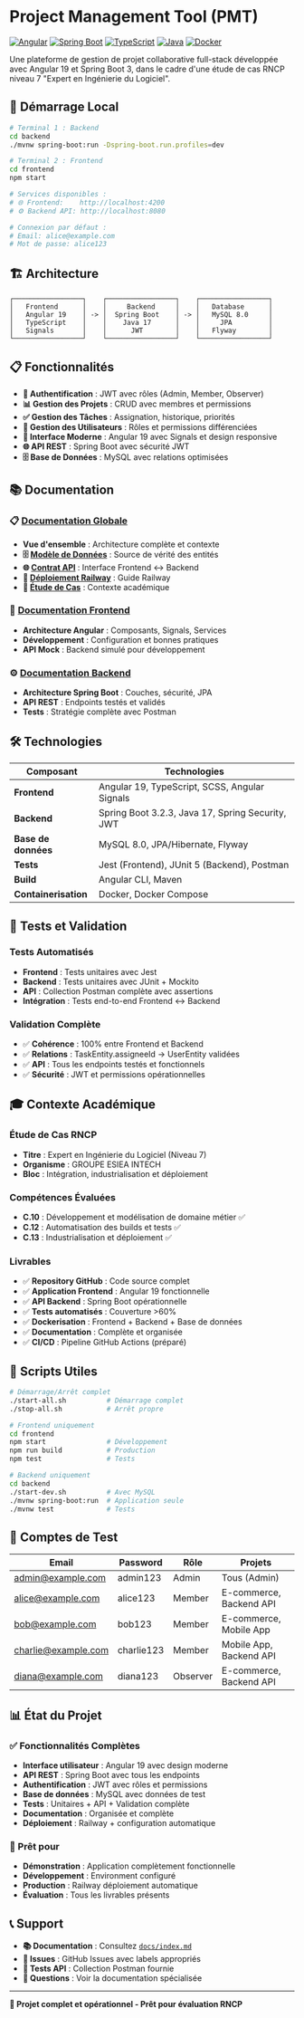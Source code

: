# Project Management Tool (PMT)

[![Angular](https://img.shields.io/badge/Angular-19.2.5-red.svg)](https://angular.io/)
[![Spring Boot](https://img.shields.io/badge/Spring%20Boot-3.2.3-brightgreen.svg)](https://spring.io/projects/spring-boot)
[![TypeScript](https://img.shields.io/badge/TypeScript-5.5.2-blue.svg)](https://www.typescriptlang.org/)
[![Java](https://img.shields.io/badge/Java-17-orange.svg)](https://openjdk.java.net/)
[![Docker](https://img.shields.io/badge/Docker-Ready-2496ED.svg)](https://www.docker.com/)

Une plateforme de gestion de projet collaborative full-stack développée avec Angular 19 et Spring Boot 3, dans le cadre d'une étude de cas RNCP niveau 7 "Expert en Ingénierie du Logiciel".

## 🚀 Démarrage Local

```bash
# Terminal 1 : Backend
cd backend
./mvnw spring-boot:run -Dspring-boot.run.profiles=dev

# Terminal 2 : Frontend  
cd frontend
npm start

# Services disponibles :
# 🌐 Frontend:    http://localhost:4200
# ⚙️ Backend API: http://localhost:8080

# Connexion par défaut :
# Email: alice@example.com
# Mot de passe: alice123
```

## 🏗️ Architecture

```
┌─────────────────┐    ┌─────────────────┐    ┌─────────────────┐
│   Frontend      │    │     Backend     │    │   Database      │
│   Angular 19    │ -> │  Spring Boot    │ -> │   MySQL 8.0     │
│   TypeScript    │    │    Java 17      │    │     JPA         │
│   Signals       │    │      JWT        │    │   Flyway        │
└─────────────────┘    └─────────────────┘    └─────────────────┘
```

## 📋 Fonctionnalités

- **🔐 Authentification** : JWT avec rôles (Admin, Member, Observer)
- **📊 Gestion des Projets** : CRUD avec membres et permissions
- **✅ Gestion des Tâches** : Assignation, historique, priorités
- **👥 Gestion des Utilisateurs** : Rôles et permissions différenciées
- **📱 Interface Moderne** : Angular 19 avec Signals et design responsive
- **🌐 API REST** : Spring Boot avec sécurité JWT
- **🗄️ Base de Données** : MySQL avec relations optimisées

## 📚 Documentation

### 📋 [Documentation Globale](docs/index.md)
- **Vue d'ensemble** : Architecture complète et contexte
- **🗄️ [Modèle de Données](docs/data-model.md)** : Source de vérité des entités
- **🌐 [Contrat API](docs/api-contract.md)** : Interface Frontend ↔ Backend
- **🚀 [Déploiement Railway](docs/deployment.md)** : Guide Railway
- **📝 [Étude de Cas](docs/Enonce_Etude_de_cas_PMT.md)** : Contexte académique

### 🎨 [Documentation Frontend](frontend/docs/index.md)
- **Architecture Angular** : Composants, Signals, Services
- **Développement** : Configuration et bonnes pratiques
- **API Mock** : Backend simulé pour développement

### ⚙️ [Documentation Backend](backend/docs/index.md)
- **Architecture Spring Boot** : Couches, sécurité, JPA
- **API REST** : Endpoints testés et validés
- **Tests** : Stratégie complète avec Postman

## 🛠️ Technologies

| Composant | Technologies |
|-----------|--------------|
| **Frontend** | Angular 19, TypeScript, SCSS, Angular Signals |
| **Backend** | Spring Boot 3.2.3, Java 17, Spring Security, JWT |
| **Base de données** | MySQL 8.0, JPA/Hibernate, Flyway |
| **Tests** | Jest (Frontend), JUnit 5 (Backend), Postman |
| **Build** | Angular CLI, Maven |
| **Containerisation** | Docker, Docker Compose |

## 🧪 Tests et Validation

### Tests Automatisés
- **Frontend** : Tests unitaires avec Jest
- **Backend** : Tests unitaires avec JUnit + Mockito
- **API** : Collection Postman complète avec assertions
- **Intégration** : Tests end-to-end Frontend ↔ Backend

### Validation Complète
- ✅ **Cohérence** : 100% entre Frontend et Backend
- ✅ **Relations** : TaskEntity.assigneeId → UserEntity validées
- ✅ **API** : Tous les endpoints testés et fonctionnels
- ✅ **Sécurité** : JWT et permissions opérationnelles

## 🎓 Contexte Académique

### Étude de Cas RNCP
- **Titre** : Expert en Ingénierie du Logiciel (Niveau 7)
- **Organisme** : GROUPE ESIEA INTECH
- **Bloc** : Intégration, industrialisation et déploiement

### Compétences Évaluées
- **C.10** : Développement et modélisation de domaine métier ✅
- **C.12** : Automatisation des builds et tests ✅
- **C.13** : Industrialisation et déploiement ✅

### Livrables
- ✅ **Repository GitHub** : Code source complet
- ✅ **Application Frontend** : Angular 19 fonctionnelle
- ✅ **API Backend** : Spring Boot opérationnelle
- ✅ **Tests automatisés** : Couverture >60%
- ✅ **Dockerisation** : Frontend + Backend + Base de données
- ✅ **Documentation** : Complète et organisée
- ✅ **CI/CD** : Pipeline GitHub Actions (préparé)

## 🔧 Scripts Utiles

```bash
# Démarrage/Arrêt complet
./start-all.sh          # Démarrage complet
./stop-all.sh           # Arrêt propre

# Frontend uniquement
cd frontend
npm start               # Développement
npm run build           # Production
npm test                # Tests

# Backend uniquement  
cd backend
./start-dev.sh          # Avec MySQL
./mvnw spring-boot:run  # Application seule
./mvnw test             # Tests
```

## 👤 Comptes de Test

| Email | Password | Rôle | Projets |
|-------|----------|------|---------|
| admin@example.com | admin123 | Admin | Tous (Admin) |
| alice@example.com | alice123 | Member | E-commerce, Backend API |
| bob@example.com | bob123 | Member | E-commerce, Mobile App |
| charlie@example.com | charlie123 | Member | Mobile App, Backend API |
| diana@example.com | diana123 | Observer | E-commerce, Backend API |

## 📊 État du Projet

### ✅ Fonctionnalités Complètes
- **Interface utilisateur** : Angular 19 avec design moderne
- **API REST** : Spring Boot avec tous les endpoints
- **Authentification** : JWT avec rôles et permissions
- **Base de données** : MySQL avec données de test
- **Tests** : Unitaires + API + Validation complète
- **Documentation** : Organisée et complète
- **Déploiement** : Railway + configuration automatique

### 🎯 Prêt pour
- **Démonstration** : Application complètement fonctionnelle
- **Développement** : Environment configuré
- **Production** : Railway déploiement automatique
- **Évaluation** : Tous les livrables présents

## 📞 Support

- **📚 Documentation** : Consultez [`docs/index.md`](docs/index.md)
- **🐛 Issues** : GitHub Issues avec labels appropriés
- **🧪 Tests API** : Collection Postman fournie
- **💬 Questions** : Voir la documentation spécialisée

---

**🎉 Projet complet et opérationnel - Prêt pour évaluation RNCP**
